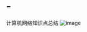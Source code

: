 # -
计算机网络知识点总结
![image](https://user-images.githubusercontent.com/61235953/158164555-cbe61818-4c2e-4aef-962b-6effa13fb12e.png)
